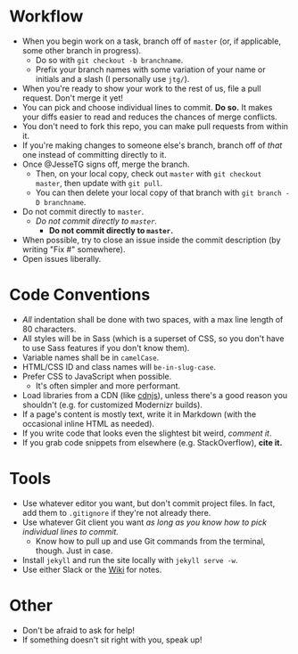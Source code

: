 # Workflow

- When you begin work on a task, branch off of `master` (or, if applicable, some other branch in progress).
  - Do so with `git checkout -b branchname`.
  - Prefix your branch names with some variation of your name or initials and a slash (I personally use `jtg/`).
- When you're ready to show your work to the rest of us, file a pull request.  Don't merge it yet!
- You can pick and choose individual lines to commit.  **Do so.**  It makes your diffs easier to read and reduces the chances of merge conflicts.
- You don't need to fork this repo, you can make pull requests from within it.
- If you're making changes to someone else's branch, branch off of *that* one instead of committing directly to it.
- Once @JesseTG signs off, merge the branch.
  - Then, on your local copy, check out `master` with `git checkout master`, then update with `git pull`.
  - You can then delete your local copy of that branch with `git branch -D branchname`.
- Do not commit directly to `master`.
  - *Do not commit directly to `master`.*
    - **Do not commit directly to `master`.**
- When possible, try to close an issue inside the commit description (by writing "Fix #<issue number>" somewhere).
- Open issues liberally.

# Code Conventions

- *All* indentation shall be done with two spaces, with a max line length of 80 characters.
- All styles will be in Sass (which is a superset of CSS, so you don't have to use Sass features if you don't know them).
- Variable names shall be in `camelCase`.
- HTML/CSS ID and class names will `be-in-slug-case`.
- Prefer CSS to JavaScript when possible.
  - It's often simpler and more performant.
- Load libraries from a CDN (like [cdnjs](https://cdnjs.com/)), unless there's a good reason you shouldn't (e.g. for customized Modernizr builds).
- If a page's content is mostly text, write it in Markdown (with the occasional inline HTML as needed).
- If you write code that looks even the slightest bit weird, *comment it*.
- If you grab code snippets from elsewhere (e.g. StackOverflow), **cite it.**

# Tools

- Use whatever editor you want, but don't commit project files.  In fact, add them to `.gitignore` if they're not already there.
- Use whatever Git client you want *as long as you know how to pick individual lines to commit.*
  - Know how to pull up and use Git commands from the terminal, though.  Just in case.
- Install `jekyll` and run the site locally with `jekyll serve -w`.
- Use either Slack or the [Wiki](https://github.com/angelabair/ARS327/wiki) for notes.

# Other

- Don't be afraid to ask for help!
- If something doesn't sit right with you, speak up!
